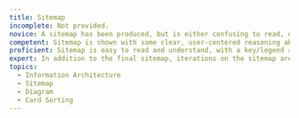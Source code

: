 ```yaml
---
title: Sitemap
incomplete: Not provided.
novice: A sitemap has been produced, but is either confusing to read, or has not effectively been used to determine a better overall site structure. Site structure may be too tied to the organization rather than the user mental model.
competent: Sitemap is shown with some clear, user-centered reasoning about why the site should be organized in this way.
proficient: Sitemap is easy to read and understand, with a key/legend as an aid. It is clear how the sitemap relates to users' mental models and also clear how the sitemap connected to design decisions with the product.
expert: In addition to the final sitemap, iterations on the sitemap are considered with clear reasoning for the changes made, from both a user and implementation perspective.
topics:
  - Information Architecture
  - Sitemap
  - Diagram
  - Card Sorting
---
```

